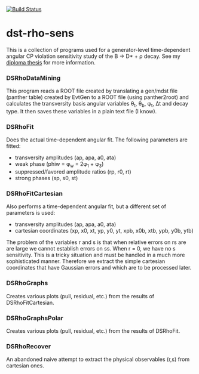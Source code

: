 [![Build Status](https://travis-ci.org/dcervenkov/dst-rho-sens.svg?branch=master)](https://travis-ci.org/dcervenkov/dst-rho-sens)
# dst-rho-sens 

This is a collection of programs used for a generator-level time-dependent angular CP violation sensitivity study of the B → D* + ρ decay. See my [diploma thesis](http://www-ucjf.troja.mff.cuni.cz/~cervenkov/diploma_thesis/dip_thesis.pdf) for more information.

### DSRhoDataMining
This program reads a ROOT file created by translating a gen/mdst file (panther table) created by EvtGen to a ROOT file (using panther2root) and calculates the transversity basis angular variables θ<sub>t</sub>, θ<sub>b</sub>, φ<sub>t</sub>, Δt and decay type. It then saves these variables in a plain text file (I know).

### DSRhoFit
Does the actual time-dependent angular fit. The following parameters are fitted:
- transversity amplitudes (ap, apa, a0, ata) 
- weak phase (phiw = φ<sub>w</sub> = 2φ<sub>1</sub> + φ<sub>3</sub>) 
- suppressed/favored amplitude ratios (rp, r0, rt)
- strong phases (sp, s0, st)

### DSRhoFitCartesian
Also performs a time-dependent angular fit, but a different set of parameters is used:
- transversity amplitudes (ap, apa, a0, ata) 
- cartesian coordinates (xp, x0, xt, yp, y0, yt, xpb, x0b, xtb, ypb, y0b, ytb)

The problem of the variables r and s is that when relative errors on rs are are large we cannot establish errors on ss. When r = 0, we have no s sensitivity. This is a tricky situation and must be handled in a much more sophisticated manner. Therefore we extract the simple cartesian coordinates that have Gaussian errors and which are to be processed later.

### DSRhoGraphs
Creates various plots (pull, residual, etc.) from the results of DSRhoFitCartesian.

### DSRhoGraphsPolar
Creates various plots (pull, residual, etc.) from the results of DSRhoFit.

### DSRhoRecover
An abandoned naive attempt to extract the physical observables (r,s) from cartesian ones.
